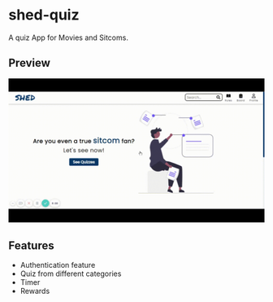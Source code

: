 # shed-quiz
 A quiz App for Movies and Sitcoms.
## Preview
![SHED-QUIZ-GIF](/demo/SHED-QUIZ-GIF.gif)
## Features
- Authentication feature
- Quiz from different categories
- Timer
- Rewards